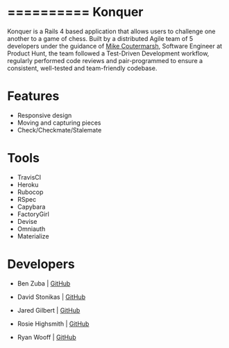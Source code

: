 ==========
Konquer
==========

Konquer is a Rails 4 based application that allows users to challenge one another to a game of chess. Built by a distributed Agile team of 5 developers under the guidance of [Mike Coutermarsh](https://github.com/mscoutermarsh), Software Engineer at Product Hunt, the team followed a Test-Driven Development workflow, regularly performed code reviews and pair-programmed to ensure a consistent, well-tested and team-friendly codebase.

Features
================
* Responsive design
* Moving and capturing pieces
* Check/Checkmate/Stalemate

Tools
============
* TravisCI
* Heroku
* Rubocop
* RSpec
* Capybara
* FactoryGirl
* Devise
* Omniauth
* Materialize

Developers
============

* Ben Zuba | [GitHub](https://github.com/benzuba11)

* David Stonikas | [GitHub](https://github.com/dasstoni)

* Jared Gilbert | [GitHub](https://github.com/jaredAnders)

* Rosie Highsmith | [GitHub](https://github.com/rosiehighsmith)

* Ryan Wooff | [GitHub](https://github.com/ryanveroniwooff)
